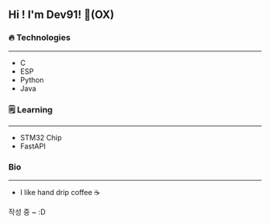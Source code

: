 ## Hi !  I'm Dev91! 👋(OX)


### 🔥 Technologies
- - -
* C
* ESP
* Python
* Java

### 🗒️ Learning
- - -
* STM32 Chip
* FastAPI

###  Bio
- - -
* I like hand drip coffee ☕


작성 중 ~ :D

<!--
**Dev-91/Dev-91** is a ✨ _special_ ✨ repository because its `README.md` (this file) appears on your GitHub profile.

Here are some ideas to get you started:

- 🔭 I’m currently working on ...
- 🌱 I’m currently learning ...
- 👯 I’m looking to collaborate on ...
- 🤔 I’m looking for help with ...
- 💬 Ask me about ...
- 📫 How to reach me: ...
- 😄 Pronouns: ...
- ⚡ Fun fact: ...
-->

